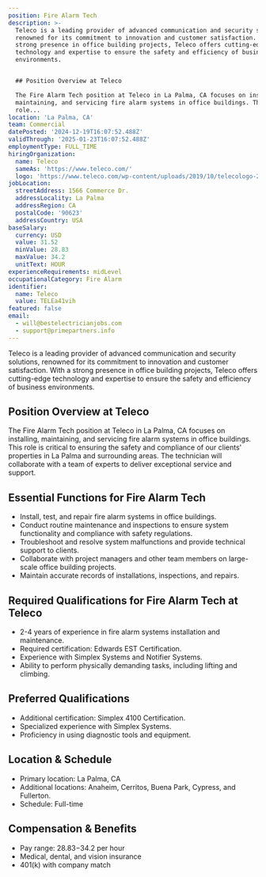 ```yaml
---
position: Fire Alarm Tech
description: >-
  Teleco is a leading provider of advanced communication and security solutions,
  renowned for its commitment to innovation and customer satisfaction. With a
  strong presence in office building projects, Teleco offers cutting-edge
  technology and expertise to ensure the safety and efficiency of business
  environments.


  ## Position Overview at Teleco

  The Fire Alarm Tech position at Teleco in La Palma, CA focuses on installing,
  maintaining, and servicing fire alarm systems in office buildings. This
  role...
location: 'La Palma, CA'
team: Commercial
datePosted: '2024-12-19T16:07:52.488Z'
validThrough: '2025-01-23T16:07:52.488Z'
employmentType: FULL_TIME
hiringOrganization:
  name: Teleco
  sameAs: 'https://www.teleco.com/'
  logo: 'https://www.teleco.com/wp-content/uploads/2019/10/telecologo-2023.png'
jobLocation:
  streetAddress: 1566 Commerce Dr.
  addressLocality: La Palma
  addressRegion: CA
  postalCode: '90623'
  addressCountry: USA
baseSalary:
  currency: USD
  value: 31.52
  minValue: 28.83
  maxValue: 34.2
  unitText: HOUR
experienceRequirements: midLevel
occupationalCategory: Fire Alarm
identifier:
  name: Teleco
  value: TELEa41vih
featured: false
email:
  - will@bestelectricianjobs.com
  - support@primepartners.info
---
```




Teleco is a leading provider of advanced communication and security solutions, renowned for its commitment to innovation and customer satisfaction. With a strong presence in office building projects, Teleco offers cutting-edge technology and expertise to ensure the safety and efficiency of business environments.

## Position Overview at Teleco
The Fire Alarm Tech position at Teleco in La Palma, CA focuses on installing, maintaining, and servicing fire alarm systems in office buildings. This role is critical to ensuring the safety and compliance of our clients' properties in La Palma and surrounding areas. The technician will collaborate with a team of experts to deliver exceptional service and support.

## Essential Functions for Fire Alarm Tech
- Install, test, and repair fire alarm systems in office buildings.
- Conduct routine maintenance and inspections to ensure system functionality and compliance with safety regulations.
- Troubleshoot and resolve system malfunctions and provide technical support to clients.
- Collaborate with project managers and other team members on large-scale office building projects.
- Maintain accurate records of installations, inspections, and repairs.

## Required Qualifications for Fire Alarm Tech at Teleco
- 2-4 years of experience in fire alarm systems installation and maintenance.
- Required certification: Edwards EST Certification.
- Experience with Simplex Systems and Notifier Systems.
- Ability to perform physically demanding tasks, including lifting and climbing.

## Preferred Qualifications
- Additional certification: Simplex 4100 Certification.
- Specialized experience with Simplex Systems.
- Proficiency in using diagnostic tools and equipment.

## Location & Schedule
- Primary location: La Palma, CA
- Additional locations: Anaheim, Cerritos, Buena Park, Cypress, and Fullerton.
- Schedule: Full-time

## Compensation & Benefits
- Pay range: $28.83-$34.2 per hour
- Medical, dental, and vision insurance
- 401(k) with company match